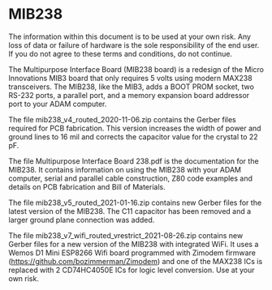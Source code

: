 # MIB238

The information within this document is to be used at your own risk. Any loss of data or failure of hardware is the sole responsibility of the end user. If you do not agree to these terms and conditions, do not continue.

The Multipurpose Interface Board (MIB238 board) is a redesign of the Micro Innovations MIB3 board that only requires 5 volts using modern MAX238 transceivers.  The MIB238, like the MIB3, adds a BOOT PROM socket, two RS-232 ports, a parallel port, and a memory expansion board addressor port to your ADAM computer.

The file mib238_v4_routed_2020-11-06.zip contains the Gerber files required for PCB fabrication. This version increases the width of power and ground lines to 16 mil and corrects the capacitor value for the crystal to 22 pF.

The file Multipurpose Interface Board 238.pdf is the documentation for the MIB238. It contains information on using the MIB238 with your ADAM computer, serial and parallel cable construction, Z80 code examples and details on PCB fabrication and Bill of Materials.

The file mib238_v5_routed_2021-01-16.zip contains new Gerber files for the latest version of the MIB238.  The C11 capacitor has been removed and a larger ground plane connection was added.

The file mib238_v7_wifi_routed_vrestrict_2021-08-26.zip contains new Gerber files for a new version of the MIB238 with integrated WiFi.  It uses a Wemos D1 Mini ESP8266 Wifi board programmed with Zimodem firmware (https://github.com/bozimmerman/Zimodem) and one of the MAX238 ICs is replaced with 2 CD74HC4050E ICs for logic level conversion.  Use at your own risk.
